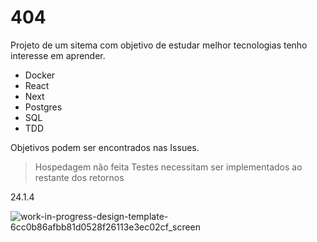 # 404

Projeto de um sitema com objetivo de estudar melhor tecnologias tenho interesse em aprender.

- Docker
- React
- Next
- Postgres
- SQL
- TDD

Objetivos podem ser encontrados nas Issues.

> Hospedagem não feita
> Testes necessitam ser implementados ao restante dos retornos

24.1.4

![work-in-progress-design-template-6cc0b86afbb81d0528f26113e3ec02cf_screen](https://github.com/user-attachments/assets/bfbbd085-19ba-4bf0-aeec-8bee2ed8a32d)
